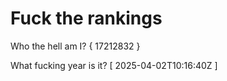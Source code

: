 # Fuck the rankings

Who the hell am I?
{ 17212832 }

What fucking year is it?
[ 2025-04-02T10:16:40Z ]
